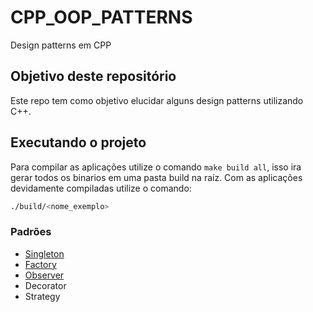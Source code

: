 # CPP_OOP_PATTERNS
Design patterns em CPP

## Objetivo deste repositório
Este repo tem como objetivo elucidar alguns design patterns utilizando C++.

## Executando o projeto
Para compilar as aplicações utilize o comando `make build all`, isso ira gerar todos os binarios em uma pasta build na raíz.
Com as aplicações devidamente compiladas utilize o comando:

```bash
./build/<nome_exemplo>
```

### Padrões
- [Singleton](https://github.com/otavioabreu27/CPP_OOP_PATTERNS/tree/main/Singleton)
- [Factory](https://github.com/otavioabreu27/CPP_OOP_PATTERNS/tree/main/Factory)
- [Observer](https://github.com/otavioabreu27/CPP_OOP_PATTERNS/tree/main/Observer)
- Decorator
- Strategy
